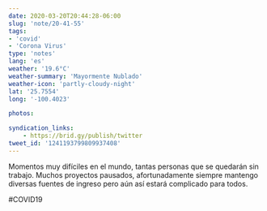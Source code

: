 ```yaml
---
date: 2020-03-20T20:44:28-06:00
slug: 'note/20-41-55'
tags:
- 'covid'
- 'Corona Virus'
type: 'notes'
lang: 'es'
weather: '19.6°C'
weather-summary: 'Mayormente Nublado'
weather-icon: 'partly-cloudy-night'
lat: '25.7554'
long: '-100.4023'

photos:

syndication_links:
    - https://brid.gy/publish/twitter
tweet_id: '1241193799809937408'
---
```

Momentos muy difíciles en el mundo, tantas personas que se quedarán sin trabajo. Muchos proyectos pausados, afortunadamente siempre mantengo diversas fuentes de ingreso pero aún así estará complicado para todos.

#COVID19

  